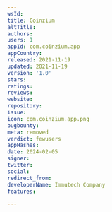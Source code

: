 ```yaml
---
wsId: 
title: Coinzium
altTitle: 
authors: 
users: 1
appId: com.coinzium.app
appCountry: 
released: 2021-11-19
updated: 2021-11-19
version: '1.0'
stars: 
ratings: 
reviews: 
website: 
repository: 
issue: 
icon: com.coinzium.app.png
bugbounty: 
meta: removed
verdict: fewusers
appHashes: 
date: 2024-02-05
signer: 
twitter: 
social: 
redirect_from: 
developerName: Immutech Company
features: 

---
```


